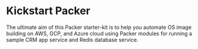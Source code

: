 # Kickstart Packer
The ultimate aim of this Packer starter-kit is to help you automate OS image building on AWS, GCP, and Azure cloud using Packer modules for running a sample CRM app service and Redis database service.

